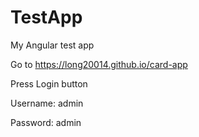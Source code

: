 # TestApp
My Angular test app

Go to https://long20014.github.io/card-app

Press Login button

Username: admin

Password: admin

